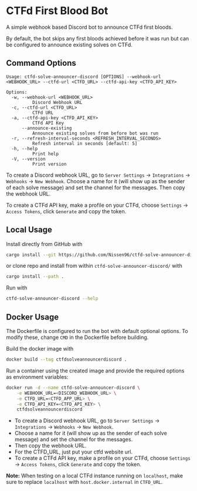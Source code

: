 # CTFd First Blood Bot

A simple webhook based Discord bot to announce CTFd first bloods.

By default, the bot skips any first bloods achieved before it was run but can be configured to announce existing solves on CTFd.

## Command Options

```
Usage: ctfd-solve-announcer-discord [OPTIONS] --webhook-url <WEBHOOK_URL> --ctfd-url <CTFD_URL> --ctfd-api-key <CTFD_API_KEY>

Options:
  -w, --webhook-url <WEBHOOK_URL>
          Discord Webhook URL
  -c, --ctfd-url <CTFD_URL>
          CTFd URL
  -a, --ctfd-api-key <CTFD_API_KEY>
          CTFd API Key
      --announce-existing
          Announce existing solves from before bot was run
  -r, --refresh-interval-seconds <REFRESH_INTERVAL_SECONDS>
          Refresh interval in seconds [default: 5]
  -h, --help
          Print help
  -V, --version
          Print version
```

To create a Discord webhook URL, go to `Server Settings` -> `Integrations` -> `Webhooks` -> `New Webhook`.
Choose a name for it (will show up as the sender of each solve message) and set the channel for the messages.
Then copy the webhook URL.

To create a CTFd API key, make a profile on your CTFd, choose `Settings` -> `Access Tokens`, click `Generate` and copy the token.

## Local Usage

Install directly from GitHub with

```bash
cargo install --git https://github.com/Nissen96/ctfd-solve-announcer-discord
```

or clone repo and install from within `ctfd-solve-announcer-discord/` with

```bash
cargo install --path .
```

Run with

```bash
ctfd-solve-announcer-discord --help
```

## Docker Usage

The Dockerfile is configured to run the bot with default optional options.
To modify these, change `CMD` in the Dockerfile before building.

Build the docker image with

```bash
docker build --tag ctfdsolveannouncerdiscord .
```

Run a container using the created image and provide the required options as environment variables:

```bash
docker run -d --name ctfd-solve-announcer-discord \
    -e WEBHOOK_URL=<DISCORD_WEBHOOK_URL> \
    -e CTFD_URL=<CTFD_APP_URL> \
    -e CTFD_API_KEY=<CTFD_API_KEY> \
    ctfdsolveannouncerdiscord
```

- To create a Discord webhook URL, go to `Server Settings` -> `Integrations` -> `Webhooks` -> `New Webhook`.
- Choose a name for it (will show up as the sender of each solve message) and set the channel for the messages.
- Then copy the webhook URL.
- For the CTFD_URL, just put your ctfd website url.
- To create a CTFd API key, make a profile on your CTFd, choose `Settings` -> `Access Tokens`, click `Generate` and copy the token.

**Note:** When testing on a local CTFd instance running on `localhost`, make sure to replace `localhost` with `host.docker.internal` in `CTFD_URL`.
